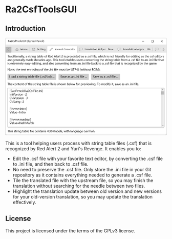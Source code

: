 # Ra2CsfToolsGUI

## Introduction

![A screenshot of the tool](image/tools.png)

This is a tool helping users process with string table files (.csf) that is recognized by Red Alert 2 and Yuri's Revenge. It enables you to:
- Edit the .csf file with your favorite text editor, by converting the .csf file to .ini file, and then back to .csf file.
- No need to preserve the .csf file. Only store the .ini file in your Git repository as it contains everything needed to generate a .csf file.
- Tile the translated file with the upstream file, so you may finish the translation without searching for the needle between two files.
- Highlight the translation update between old version and new versions for your old-version translation, so you may update the translation effectively.

## License

This project is licensed under the terms of the GPLv3 license.
